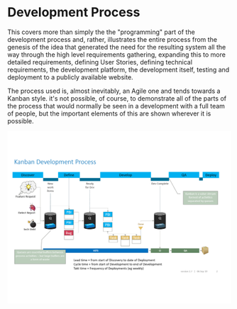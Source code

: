 # Development Process

This covers more than simply the the "programming" part of the development process and, rather, illustrates the entire process from the genesis of the idea that generated the need for the resulting system all the way through the high level requirements gathering, expanding this to more detailed requirements, defining User Stories, defining technical requirements, the development platform, the development itself, testing and deployment to a publicly available website. 

The process used is, almost inevitably, an Agile one and tends towards a Kanban style. it's not possible, of course, to demonstrate all of the parts of the process that would normally be seen in a development with a full team of people, but the important elements of this are shown wherever it is possible. 


![Kanban Process copy.png](/.attachments/Kanban%20Process%20copy-cca70c78-74f3-4e9f-b350-f47e3b18cd73.png)